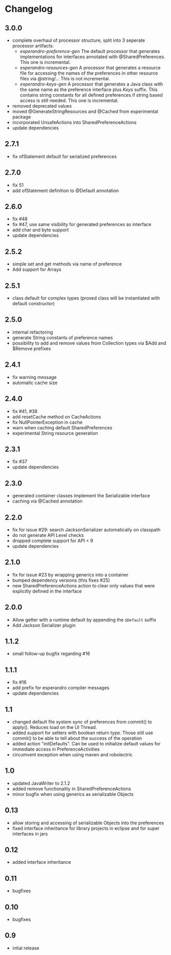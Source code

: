Changelog
=========

3.0.0
-----
 * complete overhaul of processor structure, split into 3 seperate processor artifacts:
    - _esperandro-preference-gen_ The default processor that generates implementations for 
    interfaces annotated with @SharedPreferences. This one is incremental.
    - _esperandro-resources-gen_ A processor that generates a resource file for accessing the
    names of the preferences in other resource files via @string/... This is not incremental.
    - _esperandro-keys-gen_ A processor that generates a Java class with the same name as the 
    preference interface plus *Keys* suffix. This contains string constants for all defined
    preferences if string based access is still needed. This one is incremental.
 * removed deprecated values
 * moved @GenerateStringResources and @Cached from experimental package
 * incorporated UnsafeActions into SharedPreferenceActions
 * update dependencies

2.7.1
-----
 * fix ofStatement default for serialized preferences

2.7.0
-----
 * fix 51
 * add ofStatement definition to @Default annotation

2.6.0
-----
 * fix #48
 * fix #47, use same visibility for generated preferences as interface
 * add char and byte support
 * update dependencies

2.5.2
-----
 * simple set and get methods via name of preference
 * Add support for Arrays

2.5.1
-----
 * class default for complex types (proved class will be instantiated with default constructor)

2.5.0
-----
 * internal refactoring
 * generate String constants of preference names
 * possibility to add and remove values from Collection types via $Add and $Remove prefixes

2.4.1
-----
 * fix warning message
 * automatic cache size

2.4.0
-----
 * fix #41, #38
 * add resetCache method on CacheActions
 * fix NullPointerException in cache
 * warn when caching default SharedPreferences
 * experimental String resource generation

2.3.1
-----
 * fix #37
 * update dependencies

2.3.0
-----
 * generated container classes implement the Serializable interface
 * caching via @Cached annotation

2.2.0
-----
 * fix for issue #29: search JacksonSerializer automatically on classpath
 * do not generate API Level checks
 * dropped complete support for API < 9
 * update dependencies

2.1.0
-----
 * fix for issue #23 by wrapping generics into a container
 * bumped dependency versions (this fixes #25)
 * new SharedPreferenceActions action to clear only values that were explicitly defined in the interface

2.0.0
-----
 * Allow getter with a runtime default by appending the `$Default` suffix
 * Add Jackson Serializer plugin

1.1.2
-----
 * small follow-up bugfix regarding #16

1.1.1
-----
 * fix #16
 * add prefix for esperandro compiler messages
 * update dependencies

1.1
---
 * changed default file system sync of preferences from commit() to apply(). Reduces load on the UI Thread.
 * added support for setters with boolean return type. Those still use commit() to be able to tell about the success of the operation
 * added action "initDefaults". Can be used to initialize default values for immediate access in PreferenceActivities
 * circumvent exception when using maven and robolectric

1.0
---
 * updated JavaWriter to 2.1.2
 * added remove functionality in SharedPreferenceActions
 * minor bugfix when using generics as serializable Objects

0.13
----
 * allow storing and accessing of serializable Objects into the preferences
 * fixed interface inheritance for library projects in eclipse and for super interfaces in jars

0.12
----
 * added interface inheritance

0.11
----
 * bugfixes

0.10
----
 * bugfixes

0.9
---
 * intial release
